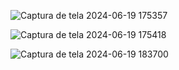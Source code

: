![Captura de tela 2024-06-19 175357](https://github.com/cauelima777/WorkShop-5/assets/103838608/f0d61906-8504-4b29-b87e-298d0377ed90)


![Captura de tela 2024-06-19 175418](https://github.com/cauelima777/WorkShop-5/assets/103838608/0fb9ed9c-cfe2-45a4-a476-ab21917a28c6)


![Captura de tela 2024-06-19 183700](https://github.com/cauelima777/WorkShop-5/assets/103838608/87033b71-1685-40f8-bd5c-95a960cce7f9)

